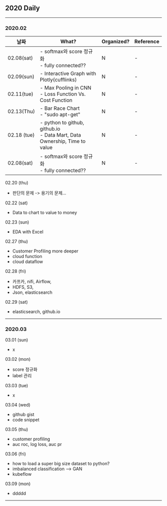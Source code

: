 ## 2020 Daily
------------------------------------------------------------
### 2020.02

|날짜|What?|Organized?|Reference|
|---|---|---|---|
|02.08(sat)|- softmax와 score 정규화 <br> - fully connected??|N|- |
|02.09(sun)|- Interactive Graph with Plotly(cufflinks) |N|- |
|02.11(tue)|- Max Pooling in CNN <br> - Loss Function Vs. Cost Function |N|- |
|02.13(Thu)|- Bar Race Chart <br> - "sudo apt-get" |N|- |
|02.18 (tue)|- python to github, github.io <br> - Data Mart, Data Ownership, Time to value |N|- |
|02.08(sat)|- softmax와 score 정규화 <br> - fully connected??|N|- |
  
  
02.20 (thu)
  - 판단의 문제 -> 용기의 문제...
  
02.22 (sat)
  - Data to chart to value to money
  
02.23 (sun)
  - EDA with Excel
  
02.27 (thu)
  - Customer Profiling more deeper
  - cloud function
  - cloud dataflow

02.28 (fri)
  - 카프카, nifi, Airflow,
  - HDFS, S3, 
  - Json, elasticsearch

02.29 (sat)
  - elasticsearch, github.io
------------------------------------------------------------
### 2020.03

03.01 (sun)
  - x

03.02 (mon)
  - score 정규화
  - label 관리

03.03 (tue)
  - x
  
03.04 (wed)
  - github gist
  - code snippet
  
03.05 (thu)
  - customer profiling
  - auc roc, log loss, auc pr
  
03.06 (fri)
  - how to load a super big size dataset to python?
  - imbalanced classification --> GAN
  - kubeflow 
  
03.09 (mon)
  - ddddd

--------------------------
